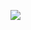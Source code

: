 ![](https://images-ext-1.discordapp.net/external/9Jx3UaJUWl0RJD9zA1XS8kIioKWuvUH5LKUTSk_X7A4/https/i.ibb.co/v44MZZt1/clownp.png?format=webp&quality=lossless&width=848&height=330)⠀
